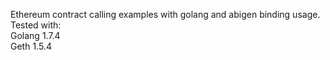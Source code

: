 Ethereum contract calling examples with golang and abigen binding usage. <br/>
Tested with:<br/>
Golang 1.7.4 <br/>
Geth 1.5.4 <br/>
